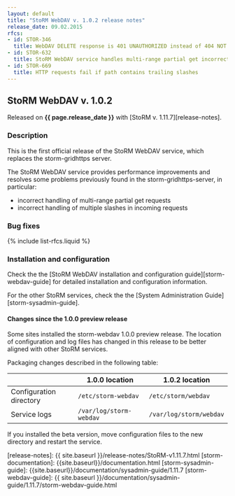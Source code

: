 ```yaml
---
layout: default
title: "StoRM WebDAV v. 1.0.2 release notes"
release_date: 09.02.2015
rfcs:
- id: STOR-346
  title: WebDAV DELETE response is 401 UNAUTHORIZED instead of 404 NOT EXISTS for authorized users on nonexistent resources
- id: STOR-632
  title: StoRM WebDAV service handles multi-range partial get incorrectly
- id: STOR-669
  title: HTTP requests fail if path contains trailing slashes
---
```


## StoRM WebDAV v. 1.0.2

Released on **{{ page.release_date }}** with [StoRM v. 1.11.7][release-notes].

### Description

This is the first official release of the StoRM WebDAV service, which replaces
the storm-gridhttps server.

The StoRM WebDAV service provides performance improvements and resolves some
problems previously found in the storm-gridhttps-server, in particular:

- incorrect handling of multi-range partial get requests
- incorrect handling of multiple slashes in incoming requests

### Bug fixes

{% include list-rfcs.liquid %}

### Installation and configuration

Check the the [StoRM WebDAV installation and configuration guide][storm-webdav-guide]
for detailed installation and configuration information.

For the other StoRM services, check the the [System Administration
Guide][storm-sysadmin-guide].

#### Changes since the 1.0.0 preview release

Some sites installed the storm-webdav 1.0.0 preview release. The location of
configuration and log files has changed in this release to be better aligned
with other StoRM services.

Packaging changes described in the following table:

|  | 1.0.0 location | 1.0.2 location |
-------|----------------|----------------|
| Configuration directory | `/etc/storm-webdav` | `/etc/storm/webdav` |
| Service logs | `/var/log/storm-webdav` | `/var/log/storm/webdav` |

If you installed the beta version, move configuration files to the new
directory and restart the service.

[release-notes]: {{ site.baseurl }}/release-notes/StoRM-v1.11.7.html
[storm-documentation]: {{site.baseurl}}/documentation.html
[storm-sysadmin-guide]: {{site.baseurl}}/documentation/sysadmin-guide/1.11.7
[storm-webdav-guide]: {{ site.baseurl }}/documentation/sysadmin-guide/1.11.7/storm-webdav-guide.html
